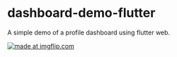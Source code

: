 # dashboard-demo-flutter

A simple demo of a profile dashboard using flutter web. 

<a href="https://imgflip.com/gif/32twz8"><img src="https://i.imgflip.com/32twz8.gif" title="made at imgflip.com"/></a>
